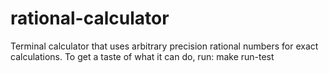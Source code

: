 # rational-calculator
Terminal calculator that uses arbitrary precision rational numbers for exact calculations.
To get a taste of what it can do, run:
    make run-test

